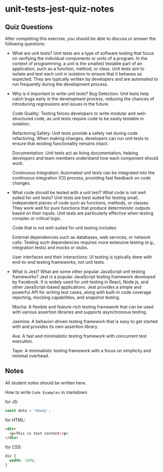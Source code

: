 # unit-tests-jest-quiz-notes

## Quiz Questions

After completing this exercise, you should be able to discuss or answer the following questions:

- What are unit tests?
  Unit tests are a type of software testing that focus on verifying the individual components or units of a program. In the context of programming, a unit is the smallest testable part of an application, such as a function, method, or class. Unit tests aim to isolate and test each unit in isolation to ensure that it behaves as expected. They are typically written by developers and are automated to run frequently during the development process.

- Why is it important to write unit tests?
  Bug Detection: Unit tests help catch bugs early in the development process, reducing the chances of introducing regressions and issues in the future.

  Code Quality: Testing forces developers to write modular and well-structured code, as unit tests require code to be easily testable in isolation.

  Refactoring Safety: Unit tests provide a safety net during code refactoring. When making changes, developers can run unit tests to ensure that existing functionality remains intact.

  Documentation: Unit tests act as living documentation, helping developers and team members understand how each component should work.

  Continuous Integration: Automated unit tests can be integrated into the continuous integration (CI) process, providing fast feedback on code changes.

- What code should be tested with a unit test? What code is not well suited for unit tests?
  Unit tests are best suited for testing small, independent pieces of code such as functions, methods, or classes. They work well for pure functions that produce deterministic outputs based on their inputs. Unit tests are particularly effective when testing complex or critical logic.

  Code that is not well-suited for unit testing includes:

  External dependencies such as databases, web services, or network calls: Testing such dependencies requires more extensive testing (e.g., integration tests) and mocks or stubs.

  User interfaces and their interactions: UI testing is typically done with end-to-end testing frameworks, not unit tests.

- What is Jest? What are some other popular JavaScript unit testing frameworks?
  Jest is a popular JavaScript testing framework developed by Facebook. It is widely used for unit testing in React, Node.js, and other JavaScript-based applications. Jest provides a simple and powerful API for writing test cases, along with built-in code coverage reporting, mocking capabilities, and snapshot testing.

  Mocha: A flexible and feature-rich testing framework that can be used with various assertion libraries and supports asynchronous testing.

  Jasmine: A behavior-driven testing framework that is easy to get started with and provides its own assertion library.

  Ava: A fast and minimalistic testing framework with concurrent test execution.

  Tape: A minimalistic testing framework with a focus on simplicity and minimal overhead.

## Notes

All student notes should be written here.

How to write `Code Examples` in markdown

for JS:

```js
const data = 'Howdy';
```

for HTML:

```html
<div>
  <p>This is text content</p>
</div>
```

for CSS:

```css
div {
  width: 100%;
}
```
